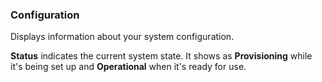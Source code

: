 
### Configuration

Displays information about your system configuration. 

**Status** indicates the current system state. It shows as **Provisioning** while it's being set up and **Operational** when it's ready for use.
